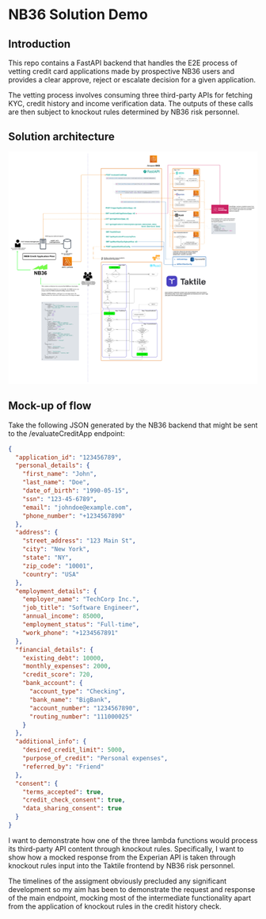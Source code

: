 # NB36 Solution Demo
## Introduction
This repo contains a FastAPI backend that handles the E2E process of vetting credit card applications made by prospective NB36 users and provides a clear approve, reject or escalate decision for a given application.

The vetting process involves consuming three third-party APIs for fetching KYC, credit history and income verification data. The outputs of these calls are then subject to knockout rules determined by NB36 risk personnel.

## Solution architecture
![Taktile-NB36 Solution Architecture](<Taktile SA.png>)

## Mock-up of flow
Take the following JSON generated by the NB36 backend that might be sent to the /evaluateCreditApp endpoint:
```json
{
  "application_id": "123456789",
  "personal_details": {
    "first_name": "John",
    "last_name": "Doe",
    "date_of_birth": "1990-05-15",
    "ssn": "123-45-6789",
    "email": "johndoe@example.com",
    "phone_number": "+1234567890"
  },
  "address": {
    "street_address": "123 Main St",
    "city": "New York",
    "state": "NY",
    "zip_code": "10001",
    "country": "USA"
  },
  "employment_details": {
    "employer_name": "TechCorp Inc.",
    "job_title": "Software Engineer",
    "annual_income": 85000,
    "employment_status": "Full-time",
    "work_phone": "+1234567891"
  },
  "financial_details": {
    "existing_debt": 10000,
    "monthly_expenses": 2000,
    "credit_score": 720,
    "bank_account": {
      "account_type": "Checking",
      "bank_name": "BigBank",
      "account_number": "1234567890",
      "routing_number": "111000025"
    }
  },
  "additional_info": {
    "desired_credit_limit": 5000,
    "purpose_of_credit": "Personal expenses",
    "referred_by": "Friend"
  },
  "consent": {
    "terms_accepted": true,
    "credit_check_consent": true,
    "data_sharing_consent": true
  }
}
```
I want to demonstrate how one of the three lambda functions would process its third-party API content through knockout rules. Specifically, I want to show how a mocked response from the Experian API is taken through knockout rules input into the Taktile frontend by NB36 risk personnel.

The timelines of the assigment obviously precluded any significant development so my aim has been to demonstrate the request and response of the main endpoint, mocking most of the intermediate functionality apart from the application of knockout rules in the credit history check.